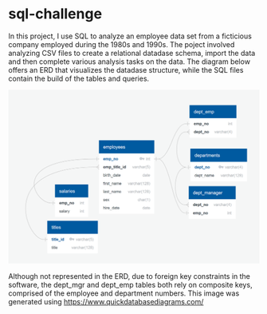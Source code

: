 # sql-challenge

In this project, I use SQL to analyze an employee data set from a ficticious company employed during the 1980s and 1990s. The poject involved analyzing CSV files to create a relational datadase schema, import the data and then complete various analysis tasks on the data. The diagram below offers an ERD that visualizes the datadase structure, while the SQL files contain the build of the tables and queries.

![](https://github.com/kmcmurphy/sql-challenge/blob/main/SQL_Challenge_ERD.png)

Although not represented in the ERD, due to foreign key constraints in the software, the dept_mgr and dept_emp tables both rely on composite keys, comprised of the employee and department numbers. This image was generated using https://www.quickdatabasediagrams.com/
